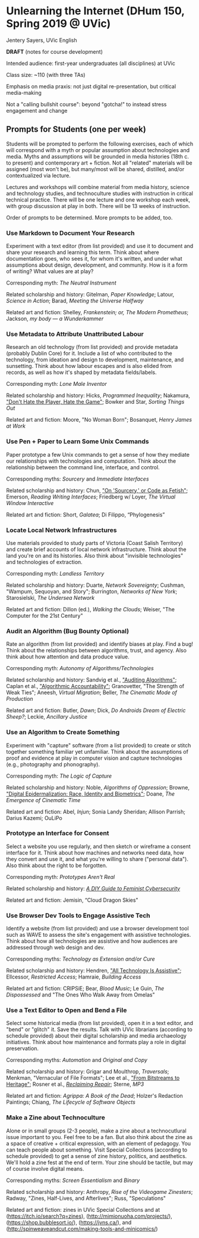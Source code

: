 # Unlearning the Internet (DHum 150, Spring 2019 @ UVic)
Jentery Sayers, UVic English 

**DRAFT** (notes for course development)

Intended audience: first-year undergraduates (all disciplines) at UVic

Class size: ~110 (with three TAs)

Emphasis on media praxis: not just digital re-presentation, but critical media-making 

Not a "calling bullshit course": beyond "gotcha!" to instead stress engagement and change 

## Prompts for Students (one per week)

Students will be prompted to perform the following exercises, each of which will correspond with a myth or popular assumption about technologies and media. Myths and assumptions will be grounded in media histories (18th c. to present) and contemporary art + fiction. Not all "related" materials will be assigned (most won't be), but many/most will be shared, distilled, and/or contextualized via lecture.    

Lectures and workshops will combine material from media history, science and technology studies, and technoculture studies with instruction in critical technical practice. There will be one lecture and one workshop each week, with group discussion at play in both. There will be 13 weeks of instruction. 

Order of prompts to be determined. More prompts to be added, too.  

### Use Markdown to Document Your Research

Experiment with a text editor (from list provided) and use it to document and share your research and learning this term. Think about where documentation goes, who sees it, for whom it's written, and under what assumptions about design, development, and community. How is it a form of writing? What values are at play? 

Corresponding myth: *The Neutral Instrument* 

Related scholarship and history: Gitelman, *Paper Knowledge*; Latour, *Science in Action*; Barad, *Meeting the Universe Halfway*  

Related art and fiction: Shelley, *Frankenstein; or, The Modern Prometheus*; Jackson, *my body — a Wunderkammer*

### Use Metadata to Attribute Unattributed Labour 

Research an old technology (from list provided) and provide metadata (probably Dublin Core) for it. Include a list of who contributed to the technology, from ideation and design to development, maintenance, and sunsetting. Think about how labour escapes and is also elided from records, as well as how it's shaped by metadata fields/labels.   

Corresponding myth: *Lone Male Inventor*   

Related scholarship and history: Hicks, *Programmed Inequality*; Nakamura, ["Don't Hate the Player, Hate the Game"](https://lnakamur.files.wordpress.com/2012/03/donthatetheplayer.pdf); Bowker and Star, *Sorting Things Out* 

Related art and fiction: Moore, "No Woman Born"; Bosanquet, *Henry James at Work*  

### Use Pen + Paper to Learn Some Unix Commands

Paper prototype a few Unix commands to get a sense of how they mediate our relationships with technologies and computation. Think about the relationship between the command line, interface, and control.  

Corresponding myths: *Sourcery* and *Immediate Interfaces* 

Related scholarship and history: Chun, ["On 'Sourcery,' or Code as Fetish"](https://muse.jhu.edu/article/373990); Emerson, *Reading Writing Interfaces*; Friedberg w/ Loyer, *The Virtual Window Interactive* 

Related art and fiction: Short, *Galatea*; Di Filippo, “Phylogenesis”

### Locate Local Network Infrastructures

Use materials provided to study parts of Victoria (Coast Salish Territory) and create brief accounts of local network infrastructure. Think about the land you're on and its histories. Also think about "invisible technologies" and technologies of extraction.   

Corresponding myth: *Landless Territory* 

Related scholarship and history: Duarte, *Network Sovereignty*; Cushman, "Wampum, Sequoyan, and Story"; Burrington, *Networks of New York*;  Starosielski, *The Undersea Network*  

Related art and fiction: Dillon (ed.), *Walking the Clouds*; Weiser, "The Computer for the 21st Century" 

### Audit an Algorithm (Bug Bounty Optional) 

Rate an algorithm (from list provided) and identify biases at play. Find a bug! Think about the relationships between algorithms, trust, and agency. Also think about how attention and data produce value. 

Corresponding myth: *Autonomy of Algorithms/Technologies*

Related scholarship and history: Sandvig et al., ["Auditing Algorithms"](http://www-personal.umich.edu/~csandvig/research/Auditing%20Algorithms%20--%20Sandvig%20--%20ICA%202014%20Data%20and%20Discrimination%20Preconference.pdf); Caplan et al., ["Algorithmic Accountability"](https://datasociety.net/wp-content/uploads/2018/04/Data_Society_Algorithmic_Accountability_Primer_FINAL-4.pdf); Granovetter, "The Strength of Weak Ties"; Aneesh, *Virtual Migration*; Beller, *The Cinematic Mode of Production*

Related art and fiction: Butler, *Dawn*; Dick, *Do Androids Dream of Electric Sheep?*; Leckie, *Ancillary Justice* 

### Use an Algorithm to Create Something

Experiment with "capture" software (from a list provided) to create or stitch together something familiar yet unfamiliar. Think about the assumptions of proof and evidence at play in computer vision and capture technologies (e.g., photography and phonography). 

Corresponding myth: *The Logic of Capture* 

Related scholarship and history: Noble, *Algorithms of Oppression*; Browne, ["Digital Epidermalization: Race, Identity and Biometrics"](http://journals.sagepub.com/doi/10.1177/0896920509347144); Doane, *The Emergence of Cinematic Time*

Related art and fiction: Abel, *Injun*; Sonia Landy Sheridan; Allison Parrish; Darius Kazemi; OuLiPo 

### Prototype an Interface for Consent 

Select a website you use regularly, and then sketch or wireframe a consent interface for it. Think about how machines and networks need data, how they convert and use it, and what you're willing to share ("personal data"). Also think about the right to be forgotten.  

Corresponding myth: *Prototypes Aren't Real* 

Related scholarship and history: [*A DIY Guide to Feminist Cybersecurity*](https://hackblossom.org/cybersecurity/)

Related art and fiction: Jemisin, “Cloud Dragon Skies"

### Use Browser Dev Tools to Engage Assistive Tech

Identify a website (from list provided) and use a browser development tool such as WAVE to assess the site's engagement with assistive technologies. Think about how all technologies are assistive and how audiences are addressed through web design and dev.  

Corresponding myths: *Technology as Extension and/or Cure* 

Related scholarship and history: Hendren, ["All Technology Is Assistive"](https://www.upress.umn.edu/book-division/books/making-things-and-drawing-boundaries); Ellcessor, *Restricted Access*; Hamraie, *Building Access* 

Related art and fiction: CRIPSiE; Bear, *Blood Music*; Le Guin, *The Dispossessed* and "The Ones Who Walk Away from Omelas"

### Use a Text Editor to Open and Bend a File

Select some historical media (from list provided), open it in a text editor, and "bend" or "glitch" it. Save the results. Talk with UVic librarians (according to schedule provided) about their digital scholarship and media archaeology initiatives. Think about how maintenance and formats play a role in digital preservation. 

Corresponding myths: *Automation* and *Original and Copy* 

Related scholarship and history: Grigar and Moulthrop, *Traversals*; Menkman, "Vernacular of File Formats"; Lee et al., ["From Bitstreams to Heritage"](https://drum.lib.umd.edu/bitstream/handle/1903/14736/bitstreams-to-heritage.pdf?sequence=1&isAllowed=y); Rosner et al., [*Reclaiming Repair*](http://faculty.washington.edu/dkrosner/repair/index.html); Sterne, *MP3* 

Related art and fiction: *Agrippa: A Book of the Dead*; Holzer's Redaction Paintings; Chiang, *The Lifecycle of Software Objects*    

### Make a Zine about Technoculture

Alone or in small groups (2-3 people), make a zine about a technocutlural issue important to you. Feel free to be a fan. But also think about the zine as a space of creative + critical expression, with an element of pedagogy. You can teach people about something. Visit Special Collections (according to schedule provided) to get a sense of zine history, politics, and aesthetics. We'll hold a zine fest at the end of term. Your zine should be tactile, but may of course involve digital means.    

Corresponding myths: *Screen Essentialism* and *Binary*

Related scholarship and history: Anthropy, *Rise of the Videogame Zinesters*; Radway, "Zines, Half-Lives, and Afterlives"; Russ, "Speculations" 

Related art and fiction: zines in UVic Special Collections and at (https://itch.io/search?q=zines), (http://mimionuoha.com/projects/), (https://shop.bubblesort.io/), (https://jvns.ca/), and (http://spinweaveandcut.com/making-tools-and-minicomics/)
